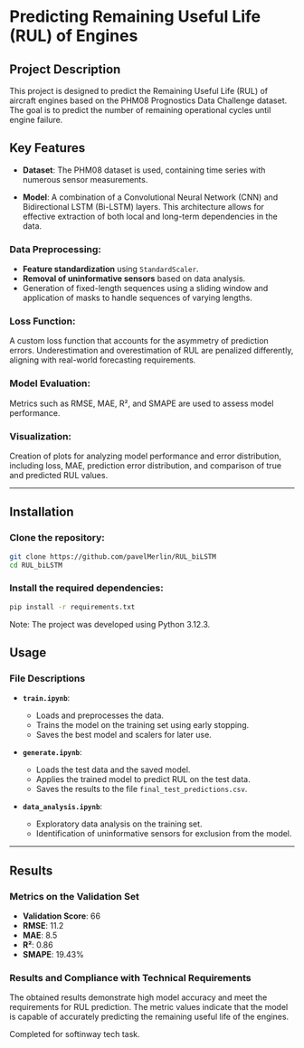 # Predicting Remaining Useful Life (RUL) of Engines

## Project Description
This project is designed to predict the Remaining Useful Life (RUL) of aircraft engines based on the PHM08 Prognostics Data Challenge dataset. 
The goal is to predict the number of remaining operational cycles until engine failure.

## Key Features
- **Dataset**: The PHM08 dataset is used, containing time series with numerous sensor measurements.
  
- **Model**: A combination of a Convolutional Neural Network (CNN) and Bidirectional LSTM (Bi-LSTM) layers. 
This architecture allows for effective extraction of both local and long-term dependencies in the data.

### Data Preprocessing:
- **Feature standardization** using `StandardScaler`.
- **Removal of uninformative sensors** based on data analysis.
- Generation of fixed-length sequences using a sliding window and application of masks to handle sequences of varying lengths.

### Loss Function:
A custom loss function that accounts for the asymmetry of prediction errors. Underestimation and overestimation of RUL are penalized differently, aligning with real-world forecasting requirements.

### Model Evaluation:
Metrics such as RMSE, MAE, R², and SMAPE are used to assess model performance.

### Visualization:
Creation of plots for analyzing model performance and error distribution, including loss, MAE, prediction error distribution, and comparison of true and predicted RUL values.

---

## Installation
### Clone the repository:

```bash
git clone https://github.com/pavelMerlin/RUL_biLSTM
cd RUL_biLSTM
```

### Install the required dependencies:

```bash
pip install -r requirements.txt
```
Note: The project was developed using Python 3.12.3.

## Usage

### File Descriptions

- **`train.ipynb`**:
  - Loads and preprocesses the data.
  - Trains the model on the training set using early stopping.
  - Saves the best model and scalers for later use.

- **`generate.ipynb`**:
  - Loads the test data and the saved model.
  - Applies the trained model to predict RUL on the test data.
  - Saves the results to the file `final_test_predictions.csv`.

- **`data_analysis.ipynb`**:
  - Exploratory data analysis on the training set.
  - Identification of uninformative sensors for exclusion from the model.

---

## Results

### Metrics on the Validation Set

- **Validation Score**: 66
- **RMSE**: 11.2
- **MAE**: 8.5
- **R²**: 0.86
- **SMAPE**: 19.43%

### Results and Compliance with Technical Requirements

The obtained results demonstrate high model accuracy and meet the requirements for RUL prediction. 
The metric values indicate that the model is capable of accurately predicting the remaining useful life of the engines.

Completed for softinway tech task.
